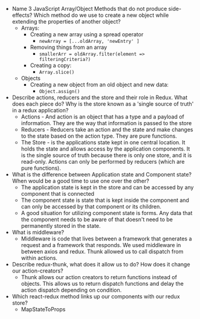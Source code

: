 * Name 3 JavaScript Array/Object Methods that do not produce side-effects? Which method do we use to create a new object while extending the properties of another object?
  * Arrays:
    * Creating a new array using a spread operator
      * `newArray = [...oldArray, 'newEntry' ]`
    * Removing things from an array
      * `smallerArr = oldArray.filter(element => filteringCriteria?)`
    * Creating a copy:
      * `Array.slice()`
  * Objects
    * Creating a new object from an old object and new data:
      * `Object.assign()`
* Describe actions, reducers and the store and their role in Redux. What does each piece do? Why is the store known as a 'single source of truth' in a redux application?
  * Actions - And action is an object that has a type and a payload of information. They are the way that information is passed to the store
  * Reducers - Reducers take an action and the state and make changes to the state based on the action type. They are pure functions.
  * The Store - is the applications state kept in one central location. It holds the state and allows access by the application components. It is the single source of truth because there is only one store, and it is read-only. Actions can only be performed by reducers (which are pure functions).
* What is the difference between Application state and Component state? When would be a good time to use one over the other?
  * The application state is kept in the store and can be accessed by any component that is connected
  * The component state is state that is kept inside the component and can only be accessed by that component or its children.
  * A good situation for utilizing component state is forms. Any data that the component needs to be aware of that doesn't need to be permanently stored in the state.
* What is middleware?
  * Middleware is code that lives between a framework that generates a request and a framework that responds. We used middleware in between axios and redux. Thunk allowed us to call dispatch from within actions.
* Describe redux-thunk, what does it allow us to do? How does it change our action-creators?
  * Thunk allows our action creators to return functions instead of objects. This allows us to return dispatch functions and delay the action dispatch depending on condition.
* Which react-redux method links up our components with our redux store?
  * MapStateToProps
